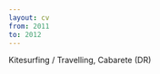 ```yaml
---
layout: cv
from: 2011
to: 2012
---
```


Kitesurfing / Travelling, Cabarete (DR)
<!--
Group Leader Training (GLT), Kabir Jaffe 
-->

